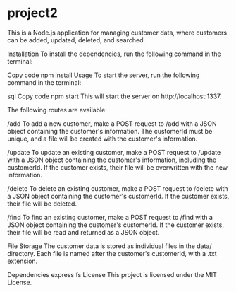 # project2

This is a Node.js application for managing customer data, where customers can be added, updated, deleted, and searched.

Installation
To install the dependencies, run the following command in the terminal:

Copy code
npm install
Usage
To start the server, run the following command in the terminal:

sql
Copy code
npm start
This will start the server on http://localhost:1337.

The following routes are available:

/add
To add a new customer, make a POST request to /add with a JSON object containing the customer's information. The customerId must be unique, and a file will be created with the customer's information.

/update
To update an existing customer, make a POST request to /update with a JSON object containing the customer's information, including the customerId. If the customer exists, their file will be overwritten with the new information.

/delete
To delete an existing customer, make a POST request to /delete with a JSON object containing the customer's customerId. If the customer exists, their file will be deleted.

/find
To find an existing customer, make a POST request to /find with a JSON object containing the customer's customerId. If the customer exists, their file will be read and returned as a JSON object.

File Storage
The customer data is stored as individual files in the data/ directory. Each file is named after the customer's customerId, with a .txt extension.

Dependencies
express
fs
License
This project is licensed under the MIT License.
